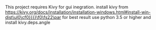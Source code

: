 This project requires Kivy for gui inegration. 
install kivy from https://kivy.org/docs/installation/installation-windows.html#install-win-dist\ul0\cf0}}}}\f0\fs22\par
for best result use python 3.5 or higher and install kivy.deps.angle
